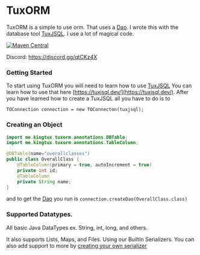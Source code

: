 # TuxORM
TuxORM is a simple to use orm. That uses a [Dao](https://en.wikipedia.org/wiki/Data_access_object). 
I wrote this with the database tool [TuxJSQL](https://tuxjsql.dev/). I use a lot of magical code. 

[![Maven Central](https://maven-badges.herokuapp.com/maven-central/me.kingtux/tuxorm/badge.svg)](https://mvnrepository.com/artifact/me.kingtux/tuxorm)

Discord: https://discord.gg/qtCKz4X

### Getting Started

To start using TuxORM you will need to learn how to use
[TuxJSQL](https://tuxjsql.dev/) You can learn how to use that here
[https://tuxjsql.dev/](https://tuxjsql.dev/). After you have learned how
to create a TuxJSQL all you have to do is to 

`TOConnection connection = new TOConnecton(tuxjsql);`

### Creating an Object
```java
import me.kingtux.tuxorm.annotations.DBTable;
import me.kingtux.tuxorm.annotations.TableColumn;

@DBTable(name="overallclasses")
public class OverallClass {
    @TableColumn(primary = true, autoIncrement = true)
    private int id;
    @TableColumn
    private String name;
}
``` 
and to get the [Dao](https://en.wikipedia.org/wiki/Data_access_object)
you run is `connection.createDao(OverallClass.class)`

### Supported Datatypes.
All basic Java DataTypes ex. String, int, long, and others.

It also supports Lists, Maps, and Files. Using our BuiltIn Serializers.
You can also add support to more by
[creating your own serializer](https://kingtux.dev/tuxorm/serializers.html)
